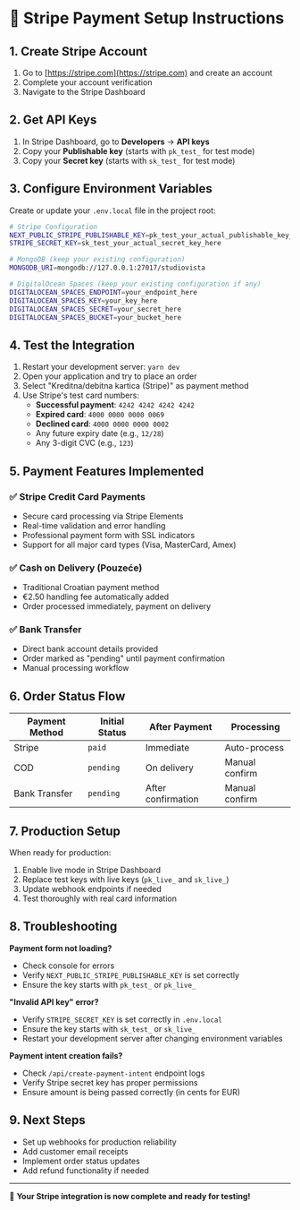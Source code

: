 # 🔧 Stripe Payment Setup Instructions

## 1. Create Stripe Account

1. Go to [https://stripe.com](https://stripe.com) and create an account
2. Complete your account verification
3. Navigate to the Stripe Dashboard

## 2. Get API Keys

1. In Stripe Dashboard, go to **Developers** → **API keys**
2. Copy your **Publishable key** (starts with `pk_test_` for test mode)
3. Copy your **Secret key** (starts with `sk_test_` for test mode)

## 3. Configure Environment Variables

Create or update your `.env.local` file in the project root:

```bash
# Stripe Configuration
NEXT_PUBLIC_STRIPE_PUBLISHABLE_KEY=pk_test_your_actual_publishable_key_here
STRIPE_SECRET_KEY=sk_test_your_actual_secret_key_here

# MongoDB (keep your existing configuration)
MONGODB_URI=mongodb://127.0.0.1:27017/studiovista

# DigitalOcean Spaces (keep your existing configuration if any)
DIGITALOCEAN_SPACES_ENDPOINT=your_endpoint_here
DIGITALOCEAN_SPACES_KEY=your_key_here
DIGITALOCEAN_SPACES_SECRET=your_secret_here
DIGITALOCEAN_SPACES_BUCKET=your_bucket_here
```

## 4. Test the Integration

1. Restart your development server: `yarn dev`
2. Open your application and try to place an order
3. Select "Kreditna/debitna kartica (Stripe)" as payment method
4. Use Stripe's test card numbers:
   - **Successful payment**: `4242 4242 4242 4242`
   - **Expired card**: `4000 0000 0000 0069`
   - **Declined card**: `4000 0000 0000 0002`
   - Any future expiry date (e.g., `12/28`)
   - Any 3-digit CVC (e.g., `123`)

## 5. Payment Features Implemented

### ✅ **Stripe Credit Card Payments**

- Secure card processing via Stripe Elements
- Real-time validation and error handling
- Professional payment form with SSL indicators
- Support for all major card types (Visa, MasterCard, Amex)

### ✅ **Cash on Delivery (Pouzeće)**

- Traditional Croatian payment method
- €2.50 handling fee automatically added
- Order processed immediately, payment on delivery

### ✅ **Bank Transfer**

- Direct bank account details provided
- Order marked as "pending" until payment confirmation
- Manual processing workflow

## 6. Order Status Flow

| Payment Method | Initial Status | After Payment      | Processing     |
| -------------- | -------------- | ------------------ | -------------- |
| Stripe         | `paid`         | Immediate          | Auto-process   |
| COD            | `pending`      | On delivery        | Manual confirm |
| Bank Transfer  | `pending`      | After confirmation | Manual confirm |

## 7. Production Setup

When ready for production:

1. Enable live mode in Stripe Dashboard
2. Replace test keys with live keys (`pk_live_` and `sk_live_`)
3. Update webhook endpoints if needed
4. Test thoroughly with real card information

## 8. Troubleshooting

**Payment form not loading?**

- Check console for errors
- Verify `NEXT_PUBLIC_STRIPE_PUBLISHABLE_KEY` is set correctly
- Ensure the key starts with `pk_test_` or `pk_live_`

**"Invalid API key" error?**

- Verify `STRIPE_SECRET_KEY` is set correctly in `.env.local`
- Ensure the key starts with `sk_test_` or `sk_live_`
- Restart your development server after changing environment variables

**Payment intent creation fails?**

- Check `/api/create-payment-intent` endpoint logs
- Verify Stripe secret key has proper permissions
- Ensure amount is being passed correctly (in cents for EUR)

## 9. Next Steps

- Set up webhooks for production reliability
- Add customer email receipts
- Implement order status updates
- Add refund functionality if needed

---

🎉 **Your Stripe integration is now complete and ready for testing!**
